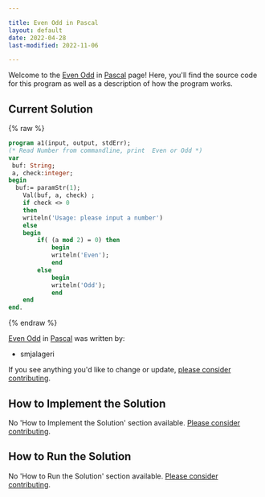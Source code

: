 ```yaml
---

title: Even Odd in Pascal
layout: default
date: 2022-04-28
last-modified: 2022-11-06

---
```


Welcome to the [Even Odd](https://sampleprograms.io/projects/even-odd) in [Pascal](https://sampleprograms.io/languages/pascal) page! Here, you'll find the source code for this program as well as a description of how the program works.

## Current Solution

{% raw %}

```pascal
program a1(input, output, stdErr);
(* Read Number from commandline, print  Even or Odd *)
var
 buf: String;
 a, check:integer;
begin    
  buf:= paramStr(1);
    Val(buf, a, check) ;
    if check <> 0
    then
    writeln('Usage: please input a number')
    else
    begin
        if( (a mod 2) = 0) then
            begin
            writeln('Even'); 
            end         
        else
            begin
            writeln('Odd'); 
            end
    end
end.
```

{% endraw %}

[Even Odd](https://sampleprograms.io/projects/even-odd) in [Pascal](https://sampleprograms.io/languages/pascal) was written by:

- smjalageri

If you see anything you'd like to change or update, [please consider contributing](https://github.com/TheRenegadeCoder/sample-programs).

## How to Implement the Solution

No 'How to Implement the Solution' section available. [Please consider contributing](https://github.com/TheRenegadeCoder/sample-programs-website).

## How to Run the Solution

No 'How to Run the Solution' section available. [Please consider contributing](https://github.com/TheRenegadeCoder/sample-programs-website).
